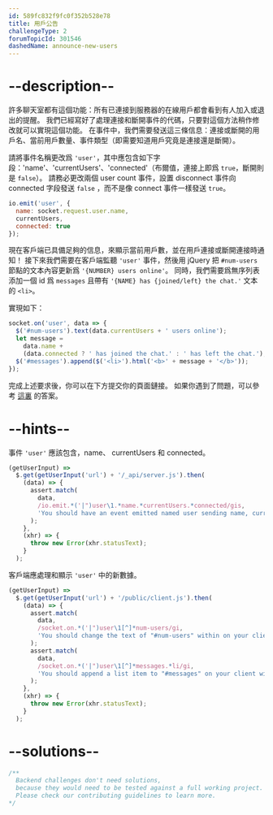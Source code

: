 ```yaml
---
id: 589fc832f9fc0f352b528e78
title: 用戶公告
challengeType: 2
forumTopicId: 301546
dashedName: announce-new-users
---
```


# --description--

許多聊天室都有這個功能：所有已連接到服務器的在線用戶都會看到有人加入或退出的提醒。 我們已經寫好了處理連接和斷開事件的代碼，只要對這個方法稍作修改就可以實現這個功能。 在事件中，我們需要發送這三條信息：連接或斷開的用戶名、當前用戶數量、事件類型（即需要知道用戶究竟是連接還是斷開）。

請將事件名稱更改爲 `'user'`，其中應包含如下字段：'name'、'currentUsers'、'connected'（布爾值，連接上即爲 `true`，斷開則是 `false`）。 請務必更改兩個 user count 事件，設置 disconnect 事件向 connected 字段發送 `false` ，而不是像 connect 事件一樣發送 `true`。

```js
io.emit('user', {
  name: socket.request.user.name,
  currentUsers,
  connected: true
});
```

現在客戶端已具備足夠的信息，來顯示當前用戶數，並在用戶連接或斷開連接時通知！ 接下來我們需要在客戶端監聽 `'user'` 事件，然後用 jQuery 把 `#num-users` 節點的文本內容更新爲 `'{NUMBER} users online'`。 同時，我們需要爲無序列表添加一個 id 爲 `messages` 且帶有 `'{NAME} has {joined/left} the chat.'` 文本的 `<li>`。

實現如下：

```js
socket.on('user', data => {
  $('#num-users').text(data.currentUsers + ' users online');
  let message =
    data.name +
    (data.connected ? ' has joined the chat.' : ' has left the chat.');
  $('#messages').append($('<li>').html('<b>' + message + '</b>'));
});
```

完成上述要求後，你可以在下方提交你的頁面鏈接。 如果你遇到了問題，可以參考 [這裏](https://gist.github.com/camperbot/bf95a0f74b756cf0771cd62c087b8286) 的答案。

# --hints--

事件 `'user'` 應該包含，name、 currentUsers 和 connected。

```js
(getUserInput) =>
  $.get(getUserInput('url') + '/_api/server.js').then(
    (data) => {
      assert.match(
        data,
        /io.emit.*('|")user\1.*name.*currentUsers.*connected/gis,
        'You should have an event emitted named user sending name, currentUsers, and connected'
      );
    },
    (xhr) => {
      throw new Error(xhr.statusText);
    }
  );
```

客戶端應處理和顯示 `'user'` 中的新數據。

```js
(getUserInput) =>
  $.get(getUserInput('url') + '/public/client.js').then(
    (data) => {
      assert.match(
        data,
        /socket.on.*('|")user\1[^]*num-users/gi,
        'You should change the text of "#num-users" within on your client within the "user" event listener to show the current users connected'
      );
      assert.match(
        data,
        /socket.on.*('|")user\1[^]*messages.*li/gi,
        'You should append a list item to "#messages" on your client within the "user" event listener to announce a user came or went'
      );
    },
    (xhr) => {
      throw new Error(xhr.statusText);
    }
  );
```

# --solutions--

```js
/**
  Backend challenges don't need solutions, 
  because they would need to be tested against a full working project. 
  Please check our contributing guidelines to learn more.
*/
```
